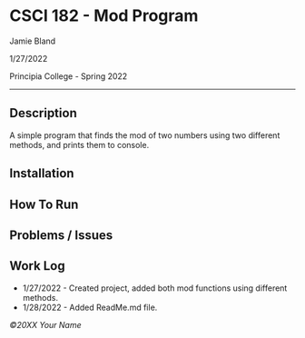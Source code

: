 # CSCI 182 - Mod Program
Jamie Bland

1/27/2022

Principia College - Spring 2022
___
## Description
A simple program that finds the mod of two numbers using two different methods, and prints them to console. 

## Installation

## How To Run

## Problems / Issues

## Work Log

- 1/27/2022 - Created project, added both mod functions using different methods.
- 1/28/2022 - Added ReadMe.md file. 


*©20XX Your Name*